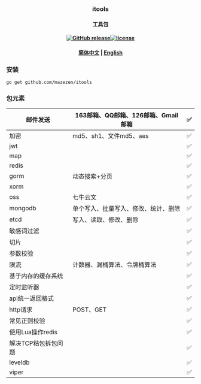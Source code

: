 ### <p align="center">itools</p>
#### <p align="center">工具包</p>
#### <p align="center"><a href="https://github.com/mazezen/itools/releases"><img src="https://img.shields.io/github/release/itools/releases.svg" alt="GitHub release"></a><a href="https://github.com/mazezen/itools/blob/master/LICENSE"><img src="https://img.shields.io/github/license/mashape/apistatus.svg" alt="license"></a><p>
#### <p align="center"><a href="./README.md" target="_blank">简体中文</a> | <a href="./README_en.md" target="_blank">English</a> </p>


### 安装
```shell
go get github.com/mazezen/itools
```

### 包元素
| 邮件发送         | 163邮箱、QQ邮箱、126邮箱、Gmail邮箱 | ✅ |
|--------------|--------------------------|--|
| 加密           | md5、sh1、文件md5、aes        | ✅ |
| jwt          |                          | ✅ |
| map          |                          | ✅ |
| redis        |                          | ✅ |
| gorm         | 动态搜索+分页                  | ✅ |
| xorm         |                          | ✅ |
| oss          | 七牛云文                     | ✅ |
| mongodb      | 单个写入、批量写入、修改、统计、删除       | ✅ |
| etcd         | 写入、读取、修改、删除              | ✅ |
| 敏感词过滤        |                          | ✅ |
| 切片           |                          | ✅ |
| 参数校验         |                          | ✅ |
| 限流           | 计数器、漏桶算法、令牌桶算法           | ✅ |
| 基于内存的缓存系统    |                          | ✅ |
| 定时监听器        |                          | ✅ |
| api统一返回格式    |                          | ✅ |
| http请求       | POST、GET                 |✅ |
| 常见正则校验       |                          |✅ |
| 使用Lua操作redis |                          |✅ |
| 解决TCP粘包拆包问题  |                          |✅ |
| leveldb      |                          |✅ |
| viper        |                          |✅ |

